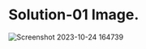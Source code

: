 # Solution-01 Image.
![Screenshot 2023-10-24 164739](https://github.com/Khush0031/pw-skills-full-stack-web-dev-assignment-solution/assets/121889921/90f94e52-8ab4-465d-965f-b6d938edcc2f)
